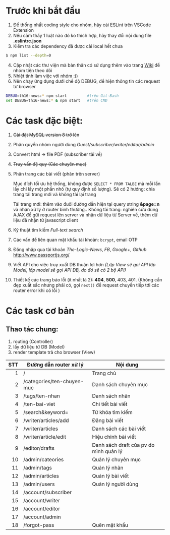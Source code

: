 # Trước khi bắt đầu
1. Để thống nhất coding style cho nhóm, hãy cài ESLint trên VSCode Extension
2. Nếu cảm thấy 1 luật nào đó ko thích hợp, hãy thay đổi nội dung file **.eslintrc.json**
3. Kiểm tra các dependency đã được cài local hết chưa 
```bash
$ npm list --depth=0
```
4. Cập nhật các thư viện mà bản thân có sử dụng thêm vào trang [Wiki](https://github.com/kim-ninh/TH16-News/wiki/C%C3%A1c-framework,-library,-tool-c%E1%BA%A7n-thi%E1%BA%BFt) để nhóm tiện theo dõi
5. Nhiệt tình làm việc với nhóm :))
6. Nên chạy ứng dụng dưới chế độ DEBUG, để hiện thông tin các request từ browser
```bash
DEBUG=th16-news:* npm start         #trên Git-Bash
set DEBUG=th16-news:* & npm start   #trên CMD
```

# Các task đặc biệt:

1. ~~Cài đặt MySQL version 8 trở lên~~
2. Phân quyền nhóm người dùng *Guest/subscriber/writer/editor/admin*
3. Convert html -> file PDF (subscriber tải về)
4. ~~Truy vấn đệ quy (Các chuyên mục)~~
5. Phân trang các bài viết (phân trên server)

   Mục đích tối ưu hệ thống, không được `SELECT * FROM TALBE` mà mỗi lần lấy chỉ lấy một phần nhỏ (tự quy định số lượng).
   Sẽ có 2 hướng: chia trang tải trang mới và không tải lại trang
 
   Tải trang mới: thêm vào đuôi đường dẫn hiện tại query string **&page=n** và nhận xử lý ở router bình thường..
   Không tải trang: nghiên cứu dùng AJAX để gửi request lên server và nhận dữ liệu từ Server về, thêm dữ liệu đã nhận từ javascript client


6. Kỹ thuật tìm kiếm *Full-text search*
7. Các vấn đề liên quan mật khẩu tài khoản: `bcrypt`, email OTP
8. Đăng nhập qua tài khoản *The-Logic-News*, *FB*, *Google+*, *Github* <http://www.passportjs.org/>
9. Viết API cho việc truy xuất DB thuận lợi hơn *(Lớp View sẽ gọi API lớp Model, lớp model sẽ gọi API DB, do đó sẽ có 2 bộ API)*
10. Thiết kế các trang báo lỗi (ít nhất là 2): **404**, **500**, 403, 401. (Không cần đẹp xuất sắc nhưng phải có, gọi `next()` để request chuyển tiếp tới các router error khi có lỗi )

# Các task cơ bản

## Thao tác chung:
1. routing (Controller)
2. lấy dữ liệu từ DB (Model)
3. render template trả cho browser (View)


STT | Đường dẫn router xử lý | Nội dung
---: | --- | ---
1 | / | Trang chủ
2 | /categories/ten-chuyen-muc | Danh sách chuyên mục
3 | /tags/ten-nhan | Danh sách nhãn
4 | /ten-bai-viet | Chi tiết bài viết
5 | /search&keyword= | Từ khóa tìm kiếm
6 | /writer/articles/add | Đăng bài viết
7 | /writer/articles | Danh sách các bài viết
8 | /writer/article/edit | Hiệu chỉnh bài viết
9 | /editor/drafts | Danh sách draft của pv do mình quản lý
10 | /admin/cateories | Quản lý chuyên mục
11 | /admin/tags |  Quản lý nhãn
12 | /admin/articles | Quản lý bài viết
13 | /admin/users | Quản lý người dùng
14 | /account/subscriber | 
15 | /account/writer |
16 | /account/editor |
17 | /account/admin | 
18 | /forgot-pass | Quên mật khẩu
